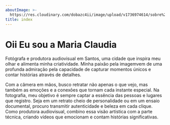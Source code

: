 ```yaml
---
aboutImage: >-
  https://res.cloudinary.com/dobazc4ii/image/upload/v1736974614/sobre%20mim/jjygy2ogkobklajr6tol.jpg
title: index
---
```


# **Oii Eu sou a Maria Claudia**

Fotógrafa e produtora audiovisual em Santos, uma cidade que inspira meu olhar e alimenta minha criatividade. Minha paixão pela imagemvem de uma profunda admiração pela capacidade de capturar momentos únicos e contar histórias através de detalhes.

Com a câmera em mãos, busco retratar não apenas o que vejo, mas também as emoções e a conexões que tornam cada instante especial. Na fotografia, meu objetivo é sempre captar a essência das pessoas e lugares que registro. Seja em um retrato cheio de personalidade ou em um ensaio documental, procuro transmitir autenticidade e beleza em cada clique. Como produtora audiovisual, combino essa visão artística com a parte técnica, criando vídeos que emocionam e contam histórias significativas.
